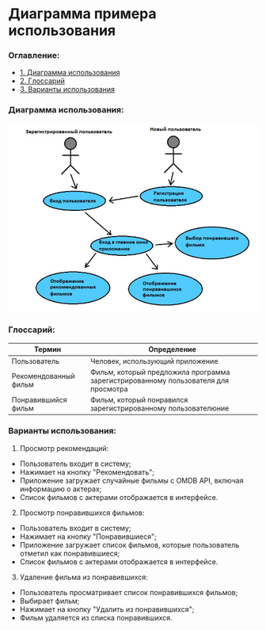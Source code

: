 # Диаграмма примера использования

 ### Оглавление:
- [1. Диаграмма использования](#1.-диаграмма-использования:)
- [2. Глоссарий](#2.-глоссарий:)
- [3. Варианты использования](#3.-варианты-использования:)

### Диаграмма использования:
![Пример использования](./Изображения/Use%20Case.jpg)

### Глоссарий:


| Термин | Определение |
|---------------------|---------------------|
| Пользователь        | Человек, использующий приложение        |
| Рекомендованный фильм | Фильм, который предложила программа зарегистрированному пользователя для просмотра        |
| Понравившийся фильм | Фильм, который понравился зарегистрированному пользователюние  

### Варианты использования:
1. Просмотр рекомендаций:

- Пользователь входит в систему;
- Нажимает на кнопку "Рекомендовать";
- Приложение загружает случайные фильмы с OMDB API, включая информацию о актерах;
- Список фильмов с актерами отображается в интерфейсе.

2. Просмотр понравившихся фильмов:

- Пользователь входит в систему;
- Нажимает на кнопку "Понравившиеся";
- Приложение загружает список фильмов, которые пользователь отметил как понравившиеся;
- Список фильмов с актерами отображается в интерфейсе.

3. Удаление фильма из понравившихся:

- Пользователь просматривает список понравившихся фильмов;
- Выбирает фильм;
- Нажимает на кнопку "Удалить из понравившихся";
- Фильм удаляется из списка понравившихся.
